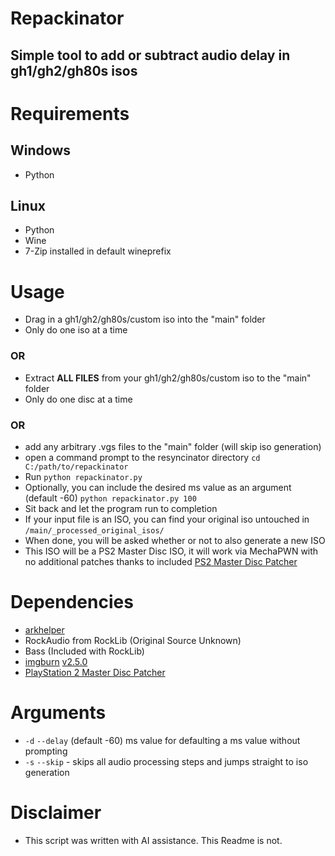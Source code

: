 # Repackinator

## Simple tool to add or subtract audio delay in gh1/gh2/gh80s isos

# Requirements
## Windows
* Python
## Linux
* Python
* Wine
* 7-Zip installed in default wineprefix

# Usage
* Drag in a gh1/gh2/gh80s/custom iso into the "main" folder
* Only do one iso at a time
### OR
* Extract **ALL FILES** from your gh1/gh2/gh80s/custom iso to the "main" folder
* Only do one disc at a time
### OR
* add any arbitrary .vgs files to the "main" folder (will skip iso generation)
* open a command prompt to the resyncinator directory `cd C:/path/to/repackinator`
* Run `python repackinator.py`
* Optionally, you can include the desired ms value as an argument (default -60) `python repackinator.py 100`
* Sit back and let the program run to completion
* If your input file is an ISO, you can find your original iso untouched in `/main/_processed_original_isos/`
* When done, you will be asked whether or not to also generate a new ISO
* This ISO will be a PS2 Master Disc ISO, it will work via MechaPWN with no additional patches thanks to included [PS2 Master Disc Patcher](https://www.psx-place.com/threads/playstation-2-master-disc-patcher-for-mechapwn.36547/page-3#post-393254)

# Dependencies
* [arkhelper](https://github.com/PikminGuts92/Mackiloha)
* RockAudio from RockLib (Original Source Unknown)
* Bass (Included with RockLib)
* [imgburn](https://www.imgburn.com/index.php) [v2.5.0](http://www.oldversion.com/windows/imgburn-2-5-0-0)
* [PlayStation 2 Master Disc Patcher](https://www.psx-place.com/threads/playstation-2-master-disc-patcher-for-mechapwn.36547/page-3#post-393254)

# Arguments
* `-d` `--delay` (default -60) ms value for defaulting a ms value without prompting 
* `-s` `--skip` - skips all audio processing steps and jumps straight to iso generation

# Disclaimer
* This script was written with AI assistance. This Readme is not.